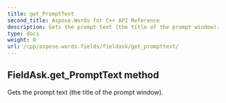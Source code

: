 ```yaml
---
title: get_PromptText
second_title: Aspose.Words for C++ API Reference
description: Gets the prompt text (the title of the prompt window). 
type: docs
weight: 0
url: /cpp/aspose.words.fields/fieldask/get_prompttext/
---
```

## FieldAsk.get_PromptText method


Gets the prompt text (the title of the prompt window). 

